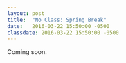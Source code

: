 ```yaml
---
layout: post
title:  "No Class: Spring Break"
date:   2016-03-22 15:50:00 -0500
classdate: 2016-03-22 15:50:00 -0500
---
```

Coming soon.

